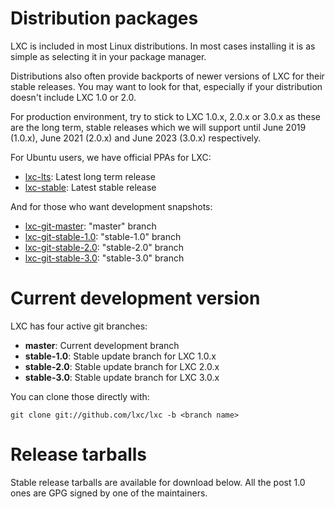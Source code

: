 
# Distribution packages
LXC is included in most Linux distributions.
In most cases installing it is as simple as selecting it in your package manager.

Distributions also often provide backports of newer versions of LXC for their stable releases.
You may want to look for that, especially if your distribution doesn't include LXC 1.0 or 2.0.

For production environment, try to stick to LXC 1.0.x, 2.0.x or 3.0.x as these are the long term,
stable releases which we will support until June 2019 (1.0.x), June 2021 (2.0.x)
and June 2023 (3.0.x) respectively.

For Ubuntu users, we have official PPAs for LXC:

 * [lxc-lts](https://launchpad.net/~ubuntu-lxc/+archive/lxc-lts): Latest long term release
 * [lxc-stable](https://launchpad.net/~ubuntu-lxc/+archive/lxc-stable): Latest stable release

And for those who want development snapshots:

 * [lxc-git-master](https://launchpad.net/~ubuntu-lxc/+archive/lxc-git-master): "master" branch
 * [lxc-git-stable-1.0](https://launchpad.net/~ubuntu-lxc/+archive/lxc-git-stable-1.0): "stable-1.0" branch
 * [lxc-git-stable-2.0](https://launchpad.net/~ubuntu-lxc/+archive/lxc-git-stable-2.0): "stable-2.0" branch
 * [lxc-git-stable-3.0](https://launchpad.net/~ubuntu-lxc/+archive/lxc-git-stable-3.0): "stable-3.0" branch

# Current development version

LXC has four active git branches:

 * **master**: Current development branch
 * **stable-1.0**: Stable update branch for LXC 1.0.x
 * **stable-2.0**: Stable update branch for LXC 2.0.x
 * **stable-3.0**: Stable update branch for LXC 3.0.x

You can clone those directly with:

    git clone git://github.com/lxc/lxc -b <branch name>

# Release tarballs

Stable release tarballs are available for download below.
All the post 1.0 ones are GPG signed by one of the maintainers.
